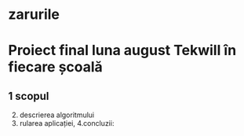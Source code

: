 # zarurile
# Proiect final luna august Tekwill în fiecare școală
## 1 scopul
2. descrierea algoritmului
3. rularea aplicației,
4.concluzii:
